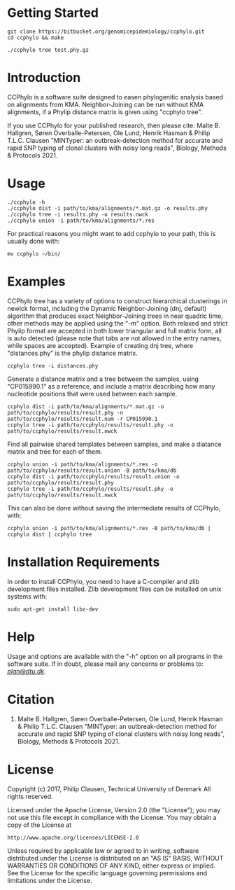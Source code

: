 # Getting Started #

```
git clone https://bitbucket.org/genomicepidemiology/ccphylo.git
cd ccphylo && make

./ccphylo tree test.phy.gz
```

# Introduction #
CCPhylo is a software suite designed to easen phylogenitic analysis based on alignments from KMA. 
Neighbor-Joining can be run without KMA alignments, if a Phylip distance matrix is given using "ccphylo tree".

If you use CCPhylo for your published research, then please cite:
Malte B. Hallgren, Søren Overballe-Petersen, Ole Lund, Henrik Hasman & Philip T.L.C. Clausen
"MINTyper: an outbreak-detection method for accurate and rapid SNP typing of clonal clusters with noisy long reads",
Biology, Methods & Protocols 2021.


# Usage #

```
./ccphylo -h
./ccphylo dist -i path/to/kma/alignments/*.mat.gz -o results.phy
./ccphylo tree -i results.phy -o results.nwck
./ccphylo union -i path/to/kma/alignments/*.res
```

For practical reasons you might want to add ccphylo to your path, this is usually done with:

```
mv ccphylo ~/bin/
```

# Examples #
CCPhylo tree has a variety of options to construct hierarchical clusterings in newick format, including the Dynamic 
Neighbor-Joining (dnj, default) algorithm that produces exact Neighbor-Joining trees in near quadric time, other 
methods may be applied using the "-m" option. Both relaxed and strict Phylip format are accepted in both lower 
triangular and full matrix form, all is auto detected (please note that tabs are not allowed in the entry names, 
while spaces are accepted).
Example of creating dnj tree, where "distances.phy" is the phylip distance matrix.
```
ccphylo tree -i distances.phy
```

Generate a distance matrix and a tree between the samples, using "CP015990.1" as a reference, and include a matrix 
describing how many nucleotide positions that were used between each sample.
```
ccphylo dist -i path/to/kma/alignments/*.mat.gz -o path/to/ccphylo/results/result.phy -n path/to/ccphylo/results/result.num -r CP015990.1
ccphylo tree -i path/to/ccphylo/results/result.phy -o path/to/ccphylo/results/result.nwck
```

Find all pairwise shared templates between samples, and make a diatance matrix and tree for each of them.
```
ccphylo union -i path/to/kma/alignments/*.res -o path/to/ccphylo/results/result.union -B path/to/kma/db
ccphylo dist -i path/to/ccphylo/results/result.union -o path/to/ccphylo/results/result.phy
ccphylo tree -i path/to/ccphylo/results/result.phy -o path/to/ccphylo/results/result.nwck
```

This can also be done without saving the intermediate results of CCPhylo, with:
```
ccphylo union -i path/to/kma/alignments/*.res -B path/to/kma/db | ccphylo dist | ccphylo tree
```


# Installation Requirements #
In order to install CCPhylo, you need to have a C-compiler and zlib development files installed.
Zlib development files can be installed on unix systems with:
```
sudo apt-get install libz-dev
```

# Help #
Usage and options are available with the "-h" option on all programs in the software suite.
If in doubt, please mail any concerns or problems to: *plan@dtu.dk*.

# Citation #
1. Malte B. Hallgren, Søren Overballe-Petersen, Ole Lund, Henrik Hasman & Philip T.L.C. Clausen "MINTyper: an outbreak-detection method for accurate and rapid SNP typing of clonal clusters with noisy long reads", Biology, Methods & Protocols 2021.

# License #
Copyright (c) 2017, Philip Clausen, Technical University of Denmark
All rights reserved.

Licensed under the Apache License, Version 2.0 (the "License");
you may not use this file except in compliance with the License.
You may obtain a copy of the License at

	http://www.apache.org/licenses/LICENSE-2.0

Unless required by applicable law or agreed to in writing, software
distributed under the License is distributed on an "AS IS" BASIS,
WITHOUT WARRANTIES OR CONDITIONS OF ANY KIND, either express or implied.
See the License for the specific language governing permissions and
limitations under the License.
